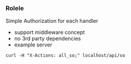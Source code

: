 ### Rolele

Simple Authorization for each handler
- support middleware concept
- no 3rd party dependencies
- example server

`
curl -H "X-Actions: all_so;" localhost/api/so
`